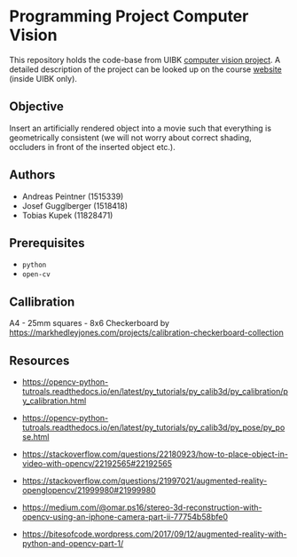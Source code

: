 # Programming Project Computer Vision

This repository holds the code-base from UIBK [computer vision project](https://orawww.uibk.ac.at/public_prod/owa/lfuonline_lv.details?sem_id_in=20S&lvnr_id_in=703612). A detailed description of the project can be looked up on the course [website ](https://iis.uibk.ac.at/courses/2020s/703612) (inside UIBK only).

## Objective 

Insert an artificially rendered object into a movie such that everything is geometrically consistent (we will not worry about correct shading, occluders in front of the inserted object etc.). 

## Authors
- Andreas Peintner (1515339)
- Josef Gugglberger (1518418)
- Tobias Kupek (11828471)

## Prerequisites

- `python`
- `open-cv`

## Callibration

A4 - 25mm squares - 8x6 Checkerboard
by https://markhedleyjones.com/projects/calibration-checkerboard-collection


## Resources

- https://opencv-python-tutroals.readthedocs.io/en/latest/py_tutorials/py_calib3d/py_calibration/py_calibration.html
- https://opencv-python-tutroals.readthedocs.io/en/latest/py_tutorials/py_calib3d/py_pose/py_pose.html
- https://stackoverflow.com/questions/22180923/how-to-place-object-in-video-with-opencv/22192565#22192565
- https://stackoverflow.com/questions/21997021/augmented-reality-openglopencv/21999980#21999980
- https://medium.com/@omar.ps16/stereo-3d-reconstruction-with-opencv-using-an-iphone-camera-part-ii-77754b58bfe0


- https://bitesofcode.wordpress.com/2017/09/12/augmented-reality-with-python-and-opencv-part-1/
